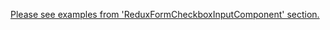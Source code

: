 [Please see examples from 'ReduxFormCheckboxInputComponent' section.](#/UI%20Components/Redux%20form/ReduxFormCheckboxInputClass)